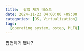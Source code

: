 ```yaml
---
title:  팝업 제거 테스트
date: 2024-11-23 04:00:00 +09:00
categories: [OS, Virtualization]
tags:
  [operating system, ostep, MLFQ]
---
```


팝업제거 됐나?